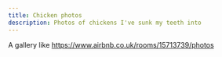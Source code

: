 ```yaml
---
title: Chicken photos
description: Photos of chickens I've sunk my teeth into
---
```


A gallery like https://www.airbnb.co.uk/rooms/15713739/photos
